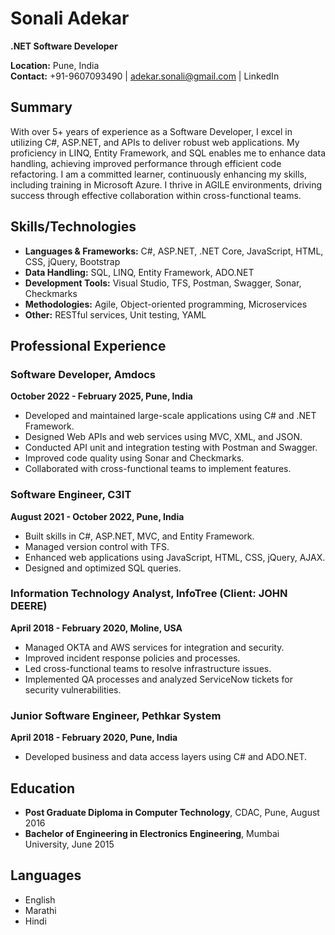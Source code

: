 # Sonali Adekar

**.NET Software Developer**

**Location:** Pune, India  
**Contact:** +91-9607093490 | adekar.sonali@gmail.com | LinkedIn

## Summary
With over 5+ years of experience as a Software Developer, I excel in utilizing C#, ASP.NET, and APIs to deliver robust web applications. My proficiency in LINQ, Entity Framework, and SQL enables me to enhance data handling, achieving improved performance through efficient code refactoring. I am a committed learner, continuously enhancing my skills, including training in Microsoft Azure. I thrive in AGILE environments, driving success through effective collaboration within cross-functional teams.

## Skills/Technologies
- **Languages & Frameworks:** C#, ASP.NET, .NET Core, JavaScript, HTML, CSS, jQuery, Bootstrap
- **Data Handling:** SQL, LINQ, Entity Framework, ADO.NET
- **Development Tools:** Visual Studio, TFS, Postman, Swagger, Sonar, Checkmarks
- **Methodologies:** Agile, Object-oriented programming, Microservices
- **Other:** RESTful services, Unit testing, YAML

## Professional Experience

### Software Developer, Amdocs
**October 2022 - February 2025, Pune, India**
- Developed and maintained large-scale applications using C# and .NET Framework.
- Designed Web APIs and web services using MVC, XML, and JSON.
- Conducted API unit and integration testing with Postman and Swagger.
- Improved code quality using Sonar and Checkmarks.
- Collaborated with cross-functional teams to implement features.

### Software Engineer, C3IT
**August 2021 - October 2022, Pune, India**
- Built skills in C#, ASP.NET, MVC, and Entity Framework.
- Managed version control with TFS.
- Enhanced web applications using JavaScript, HTML, CSS, jQuery, AJAX.
- Designed and optimized SQL queries.

### Information Technology Analyst, InfoTree (Client: JOHN DEERE)
**April 2018 - February 2020, Moline, USA**
- Managed OKTA and AWS services for integration and security.
- Improved incident response policies and processes.
- Led cross-functional teams to resolve infrastructure issues.
- Implemented QA processes and analyzed ServiceNow tickets for security vulnerabilities.

### Junior Software Engineer, Pethkar System
**April 2018 - February 2020, Pune, India**
- Developed business and data access layers using C# and ADO.NET.

## Education
- **Post Graduate Diploma in Computer Technology**, CDAC, Pune, August 2016
- **Bachelor of Engineering in Electronics Engineering**, Mumbai University, June 2015

## Languages
- English
- Marathi
- Hindi
